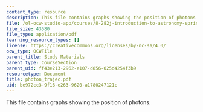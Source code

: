 ```yaml
---
content_type: resource
description: This file contains graphs showing the position of photons.
file: /ol-ocw-studio-app/courses/8-282j-introduction-to-astronomy-spring-2006/be972cc39f16e2639620a1780247121c_photon_trajec.pdf
file_size: 43580
file_type: application/pdf
learning_resource_types: []
license: https://creativecommons.org/licenses/by-nc-sa/4.0/
ocw_type: OCWFile
parent_title: Study Materials
parent_type: CourseSection
parent_uid: ff43e213-2962-e107-d856-025d4254f3b9
resourcetype: Document
title: photon_trajec.pdf
uid: be972cc3-9f16-e263-9620-a1780247121c
---
```

This file contains graphs showing the position of photons.